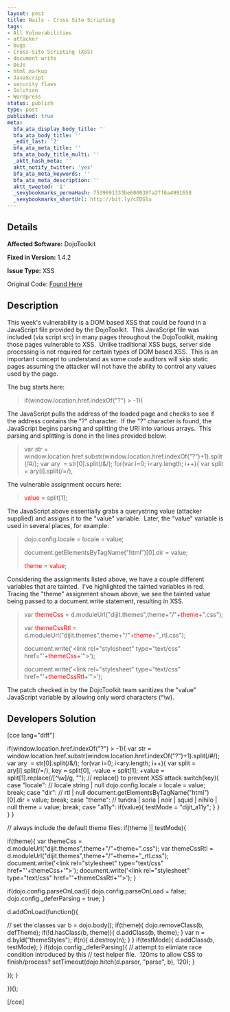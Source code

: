 ```yaml
---
layout: post
title: Nails - Cross Site Scripting
tags:
- All Vulnerabilities
- attacker
- bugs
- Cross-Site Scripting (XSS)
- document write
- DoJo
- html markup
- JavaScript
- security flaws
- Solution
- Wordpress
status: publish
type: post
published: true
meta:
  bfa_ata_display_body_title: ''
  bfa_ata_body_title: ''
  _edit_last: '2'
  bfa_ata_meta_title: ''
  bfa_ata_body_title_multi: ''
  _aktt_hash_meta: ''
  aktt_notify_twitter: 'yes'
  bfa_ata_meta_keywords: ''
  bfa_ata_meta_description: ''
  aktt_tweeted: '1'
  _sexybookmarks_permaHash: 7539691333be600038fa2ff6a4991658
  _sexybookmarks_shortUrl: http://bit.ly/cEDGlu
---
```

## Details
__Affected Software:__ DojoToolkit

__Fixed in Version:__  1.4.2

__Issue Type:__ XSS

Original Code: <a title="Nails" href="http://spotthevuln.com/2010/07/nails/" target="_blank">Found    Here</a>
## Description
This week's vulnerability is a DOM based XSS that could be found in a JavaScript file provided by the DojoToolkit.  This JavaScript file was included (via script src) in many pages throughout the DojoToolkit, making those pages vulnerable to XSS.  Unlike traditional XSS bugs, server side processing is not required for certain types of DOM based XSS.  This is an important concept to understand as some code auditors will skip static pages assuming the attacker will not have the ability to control any values used by the page.

The bug starts here:
<blockquote>if(window.location.href.indexOf("?") &gt; -1){</blockquote>
The JavaScript pulls the address of the loaded page and checks to see if the address contains the "?" character.  If the "?" character is found, the JavaScript begins parsing and splitting the URI into various arrays.  This parsing and splitting is done in the lines provided below:
<blockquote>var str = window.location.href.substr(window.location.href.indexOf("?")+1).split(/#/);
var ary  = str[0].split(/&amp;/);
for(var i=0; i&lt;ary.length; i++){
var split = ary[i].split(/=/),</blockquote>
The vulnerable assignment occurs here:
<blockquote><span style="color: #ff0000;">value </span>= split[1];</blockquote>
The JavaScript above essentially grabs a querystring value (attacker supplied) and assigns it to the "value" variable.  Later, the "value" variable is used in several places, for example:
<blockquote>dojo.config.locale = locale = value;

document.getElementsByTagName("html")[0].dir = value;

<span style="color: #ff0000;">theme </span>= <span style="color: #ff0000;">value</span>;</blockquote>
Considering the assignments listed above, we have a couple different variables that are tainted.  I've highlighted the tainted variables in red.  Tracing the "theme" assignment shown above, we see the tainted value being passed to a document.write statement, resulting in XSS.
<blockquote>var <span style="color: #ff0000;">themeCss </span>= d.moduleUrl("dijit.themes",theme+"/"+<span style="color: #ff0000;">theme</span>+".css");

var <span style="color: #ff0000;">themeCssRtl </span>= d.moduleUrl("dijit.themes",theme+"/"+<span style="color: #ff0000;">theme</span>+"_rtl.css");

document.write('&lt;link rel="stylesheet" type="text/css" href="'+<span style="color: #ff0000;">themeCss</span>+'"&gt;');

document.write('&lt;link rel="stylesheet" type="text/css" href="'+<span style="color: #ff0000;">themeCssRtl</span>+'"&gt;');</blockquote>
The patch checked in by the DojoToolkit team sanitizes the "value" JavaScript variable by allowing only word characters (^\w).
<h2>Developers Solution</h2>
[cce lang="diff"]

if(window.location.href.indexOf("?") &gt; -1){
var str =  window.location.href.substr(window.location.href.indexOf("?")+1).split(/#/);
var ary  = str[0].split(/&amp;/);
for(var i=0; i&lt;ary.length; i++){
var split = ary[i].split(/=/),
key = split[0],
-value = split[1];
+value = split[1].replace(/[^\w]/g, ""); // replace() to prevent XSS attack
switch(key){
case "locale":
// locale string | null
dojo.config.locale = locale = value;
break;
case "dir":
// rtl | null
document.getElementsByTagName("html")[0].dir = value;
break;
case "theme":
// tundra | soria | noir | squid | nihilo | null
theme = value;
break;
case "a11y":
if(value){ testMode = "dijit_a11y"; }
}
}
}

// always include the default theme files:
if(theme || testMode){

if(theme){
var themeCss = d.moduleUrl("dijit.themes",theme+"/"+theme+".css");
var themeCssRtl =  d.moduleUrl("dijit.themes",theme+"/"+theme+"_rtl.css");
document.write('&lt;link rel="stylesheet" type="text/css"  href="'+themeCss+'"&gt;');
document.write('&lt;link rel="stylesheet" type="text/css"  href="'+themeCssRtl+'"&gt;');
}

if(dojo.config.parseOnLoad){
dojo.config.parseOnLoad = false;
dojo.config._deferParsing = true;
}

d.addOnLoad(function(){

// set the classes
var b = dojo.body();
if(theme){
dojo.removeClass(b, defTheme);
if(!d.hasClass(b, theme)){ d.addClass(b, theme); }
var n = d.byId("themeStyles");
if(n){ d.destroy(n); }
}
if(testMode){ d.addClass(b, testMode); }
if(dojo.config._deferParsing){
// attempt to elimiate race condition introduced by this
// test helper file.  120ms to allow CSS to finish/process?
setTimeout(dojo.hitch(d.parser, "parse", b), 120);
}

});
}

})();

[/cce] 
